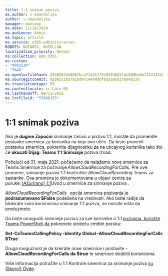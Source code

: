 ```yaml
---
title: 1:1 snimak poziva
ms.author: v-smandalika
author: v-smandalika
manager: dansimp
ms.date: 12/18/2020
ms.audience: Admin
ms.topic: article
ms.service: o365-administration
ROBOTS: NOINDEX, NOFOLLOW
localization_priority: Normal
ms.collection: Adm_O365
ms.custom:
- "9002530"
- "7648"
ms.openlocfilehash: 29383643e6867bca7fd31774a9594b82fdc080bb0e7254141e8c883ad861075e
ms.sourcegitcommit: 920051182781bd97ce4d4d6fbd268cb37b84d239
ms.translationtype: MT
ms.contentlocale: sr-Latn-RS
ms.lasthandoff: 08/11/2021
ms.locfileid: "57886153"
---
```

# <a name="11-call-recording"></a>1:1 snimak poziva

Ako je **dugme Započni** snimanje zasivo u pozivu 1:1, morate da promenite postavke smernica za korisnika na koje ovo utiče. Da biste proverili postavku smernica, pokrenite dijagnostiku za na uticajnog korisnika tako što će **ukucati Dijag: Teams 1:1 Snimanje** poziva iznad.     

Počejući od 31. maja 2021. počećemo da nalažemo nove smernice za Teams Smernice za pozivanje *AllowCloudRecordingForCalls.* Pre ove promene, snimanje poziva 1:1 kontroliše *AllowCloudRecording* Teams za sastanke. Ova promena je dokumentovana u objavi centra za poruke: [(Ažurirano) 1:1](https://portal.microsoft.com/Adminportal/Home?ref=MessageCenter/:/messages/MC238796)Uvod u smernice za snimanje poziva .  

*AllowCloudRecordingForCalls*   opcija smernica pozivanja je **podrazumevano $False** podešena na vrednosti. Ako biste radije da blokirate svim korisnicima snimanje 1:1 poziva, ne morate ništa da preduzmete.  

Da biste omogućili snimanje poziva za sve korisnike u 1:1 [pozivima, koristite Teams PowerShell da](https://docs.microsoft.com/microsoftteams/teams-powershell-install) pokrenete sledeću cmdlet poruku: 

**Set-CsTeamsCallingPolicy -Identity Global -AllowCloudRecordingForCalls $True** 

Druga mogućnost je da kreirate nove smernice i postavite **-AllowCloudRecordingForCalls** **da $true** te smernice dodelili korisnicima. 

Više informacija potražite u 1:1 Kontrole smernica za snimanje poziva [su (Skoro!) Ovde](https://techcommunity.microsoft.com/t5/microsoft-teams-support/1-1-call-recording-policy-controls-are-almost-here/ba-p/2217668).
